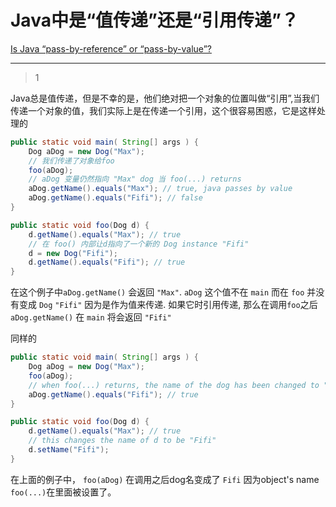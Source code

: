 # Java中是“值传递”还是“引用传递”？
[Is Java “pass-by-reference” or “pass-by-value”?](https://stackoverflow.com/questions/40480/is-java-pass-by-reference-or-pass-by-value)

___



> 1

Java总是值传递，但是不幸的是，他们绝对把一个对象的位置叫做“引用”,当我们传递一个对象的值，我们实际上是在传递一个引用，这个很容易困惑，它是这样处理的

```java
public static void main( String[] args ) {
    Dog aDog = new Dog("Max");
    // 我们传递了对象给foo
    foo(aDog);
    // aDog 变量仍然指向 "Max" dog 当 foo(...) returns
    aDog.getName().equals("Max"); // true, java passes by value
    aDog.getName().equals("Fifi"); // false 
}

public static void foo(Dog d) {
    d.getName().equals("Max"); // true
    // 在 foo() 内部让d指向了一个新的 Dog instance "Fifi"
    d = new Dog("Fifi");
    d.getName().equals("Fifi"); // true
}
```

在这个例子中`aDog.getName()` 会返回 `"Max"`.  `aDog` 这个值不在 `main` 而在 `foo` 并没有变成 `Dog` `"Fifi"` 因为是作为值来传递. 如果它时引用传递, 那么在调用`foo`之后 `aDog.getName()` 在 `main` 将会返回 `"Fifi"` 

同样的

```java
public static void main( String[] args ) {
    Dog aDog = new Dog("Max");
    foo(aDog);
    // when foo(...) returns, the name of the dog has been changed to "Fifi"
    aDog.getName().equals("Fifi"); // true
}

public static void foo(Dog d) {
    d.getName().equals("Max"); // true
    // this changes the name of d to be "Fifi"
    d.setName("Fifi");
}
```

在上面的例子中， `foo(aDog)` 在调用之后dog名变成了 `Fifi` 因为object's name  `foo(...)`在里面被设置了。